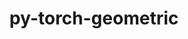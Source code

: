 ---
title: "py-torch-geometric"
layout: cache
categories: [package, develop-2023-06-04]
meta: {"versions": ["2.1.0.post1"], "compilers": ["gcc@=11.3.0"], "oss": ["ubuntu22.04"], "platforms": ["linux"], "targets": ["x86_64_v3"], "stacks": ["ml-linux-x86_64-cpu", "ml-linux-x86_64-cuda", "root"], "num_specs": 2, "num_specs_by_stack": {"root": 2, "ml-linux-x86_64-cpu": 1, "ml-linux-x86_64-cuda": 1}}
spec_details: [{"hash": "uygst326kokzpj4b56m3jowocgfkpci7", "compiler": "gcc@=11.3.0", "versions": ["2.1.0.post1"], "os": "ubuntu22.04", "platform": "linux", "target": "x86_64_v3", "variants": ["build_system=python_pip", "~cuda"], "stacks": ["root", "ml-linux-x86_64-cpu"], "size": "-", "tarball": "https://binaries.spack.io/develop-2023-06-04/build_cache/linux-ubuntu22.04-x86_64_v3/gcc-11.3.0/py-torch-geometric-2.1.0.post1/linux-ubuntu22.04-x86_64_v3-gcc-11.3.0-py-torch-geometric-2.1.0.post1-uygst326kokzpj4b56m3jowocgfkpci7.spack"}, {"hash": "6yco7hybtw6kttbbnuxa32btcde43agm", "compiler": "gcc@=11.3.0", "versions": ["2.1.0.post1"], "os": "ubuntu22.04", "platform": "linux", "target": "x86_64_v3", "variants": ["build_system=python_pip", "+cuda"], "stacks": ["ml-linux-x86_64-cuda", "root"], "size": "-", "tarball": "https://binaries.spack.io/develop-2023-06-04/build_cache/linux-ubuntu22.04-x86_64_v3/gcc-11.3.0/py-torch-geometric-2.1.0.post1/linux-ubuntu22.04-x86_64_v3-gcc-11.3.0-py-torch-geometric-2.1.0.post1-6yco7hybtw6kttbbnuxa32btcde43agm.spack"}]
---